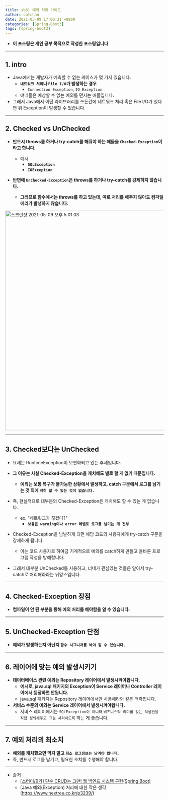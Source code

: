 ```yaml
---
title: sb3) 예외 처리 가이드
author: cotchan 
date: 2021-05-09 17:00:21 +0800 
categories: [Spring-Boot3]
tags: [spring-boot3] 
---
```


+ **이 포스팅은 개인 공부 목적으로 작성한 포스팅입니다**

---

## 1. intro

+ Java에서는 개발자가 예측할 수 없는 케이스가 몇 가지 있습니다.
  + **`네트워크 처리`나 `File I/O`가 발생하는 경우**
    + `Connection Exception`, `IO Exception` 
  + 얘네들은 예상할 수 없는 예외를 던지는 애들입니다.
+ 그래서 Java에서 어떤 라이브러리를 쓰든간에 네트워크 처리 혹은 File I/O가 있다면 위 Exception이 발생할 수 있습니다.

---

## 2. Checked vs UnChecked

+ **반드시 throws를 하거나 try-catch를 해줘야 하는 애들을 `Checked-Exception`이라고 합니다.**
  + 예시
    + **`SQLException`**
    + **`IOException`**

+ **반면에 `UnChecked-Exception`은 throws를 하거나 try-catch를 강제하지 않습니다.**
  + **그러므로 함수에서는 throws를 하고 있는데, 따로 처리를 해주지 않아도 컴파일 에러가 발생하지 않습니다.**

<img width="697" alt="스크린샷 2021-05-09 오후 5 01 03" src="https://user-images.githubusercontent.com/75410527/117564690-41eec380-b0e8-11eb-8e10-b5fae4efa01a.png">

---

## 3. Checked보다는 UnChecked

+ 요새는 RuntimeException이 보편화되고 있는 추세입니다.
+ **그 이유는 사실 Checked-Exception을 캐치해도 별로 할 게 없기 때문입니다.**
  + **예외는 보통 복구가 불가능한 상황에서 발생하고, catch 구문에서 로그를 남기는 것 외에 `딱히 할 수 있는 것이 없습니다.`**
+ 즉, 현실적으로 대부분의 Checked-Exception은 캐치해도 할 수 있는 게 없습니다.
  + ex. "네트워크가 끊겼다?"
    + **`보통은 warning이나 error 레벨로 로그를 남기는 게 전부`**

+ Checked-Exception을 남발하게 되면 해당 코드의 사용자에게 try-catch 구문을 강제하게 됩니다.
  + 이는 코드 사용자로 하여금 기계적으로 예외를 catch하게 만들고 올바른 프로그램 작성을 방해합니다.

+ 그래서 대부분 UnChecked를 사용하고, 너네가 관심있는 것들은 알아서 try-catch로 처리해라라는 뉘앙스입니다.

---

## 4. Checked-Exception 장점

+ **컴파일이 안 된 부분을 통해 예외 처리를 해야함을 알 수 있습니다.**

---

## 5. UnChecked-Exception 단점

+ **예외가 발생하는지 아닌지 `함수 시그니처를 봐야 알 수 있습니다.`**
 

---

## 6. 레이어에 맞는 예외 발생시키기

+ **데이터베이스 관련 예외는 Repository 레이어에서 발생시켜야합니다.**
  + **예시로, java.sql 패키지의 Exception이 Service 레이어나 Controller 레이어에서 등장하면 안됩니다.** 
  + java.sql 패키지는 Repository 레이어에서만 사용해라와 같은 맥락입니다.
+ **서비스 수준의 예외는 Service 레이어에서 발생시켜야합니다.**
  + 서비스 레이어에서는 `SQLException이 아니라` `비즈니스적 의미를 갖는 익셉션을 직접 정의해주고 그걸 처리하도록` 하는 게 좋습니다.

---

## 7. 예외 처리의 최소치

+ **예외를 캐치했으면 먹지 말고 `최소 로그정보는 남겨야 합니다.`**
+ 즉, 반드시 로그를 남기고, 필요한 조치를 수행해야 합니다.



---

+ 출처
  + [[스터디/9기] 단순 CRUD는 그만! 웹 백엔드 시스템 구현(Spring Boot)](https://programmers.co.kr/learn/courses/11694) 
  + [Java 예외(Exception) 처리에 대한 작은 생각(https://www.nextree.co.kr/p3239/)
